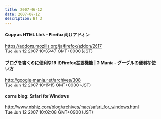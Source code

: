 ```yaml
---
title: 2007-06-12
date: 2007-06-12
description: B! 3
---
```


#### Copy as HTML Link – Firefox 向けアドオン
https://addons.mozilla.org/ja/firefox/addon/2617<br>
Tue Jun 12 2007 10:35:47 GMT+0900 (JST)<br>


#### ブログを書くのに便利な19 のFirefox拡張機能 | G Mania - グーグルの便利な使い方
http://google-mania.net/archives/308<br>
Tue Jun 12 2007 10:15:15 GMT+0900 (JST)<br>


#### corns blog: Safari for Windows
http://www.nishiz.com/blog/archives/mac/safari_for_windows.html<br>
Tue Jun 12 2007 10:02:08 GMT+0900 (JST)<br>


